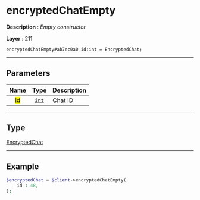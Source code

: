 # encryptedChatEmpty

**Description** : *Empty constructor*

**Layer** : 211

```tl
encryptedChatEmpty#ab7ec0a0 id:int = EncryptedChat;
```

---

## Parameters

| Name | Type | Description |
| :---: | :---: | :--- |
| <mark>id</mark> | [`int`](type/int) | Chat ID |

---

## Type

[EncryptedChat](type/EncryptedChat)

---

## Example

```php
$encryptedChat = $client->encryptedChatEmpty(
	id : 48,
);
```